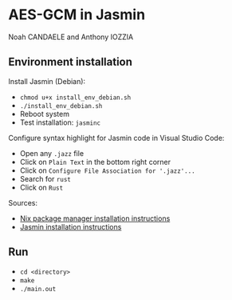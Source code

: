 # AES-GCM in Jasmin

Noah CANDAELE and Anthony IOZZIA

## Environment installation

Install Jasmin (Debian):
- `chmod u+x install_env_debian.sh`
- `./install_env_debian.sh`
- Reboot system
- Test installation: `jasminc`

Configure syntax highlight for Jasmin code in Visual Studio Code:
- Open any `.jazz` file
- Click on `Plain Text` in the bottom right corner
- Click on `Configure File Association for '.jazz'...`
- Search for `rust`
- Click on `Rust`

Sources:
- [Nix package manager installation instructions](https://nixos.org/download.html)
- [Jasmin installation instructions](https://github.com/jasmin-lang/jasmin/wiki/Installation-instructions)

## Run

- `cd <directory>`
- `make`
- `./main.out`

